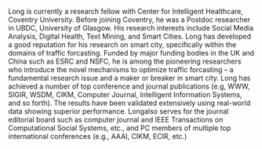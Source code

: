 Long is currently a research fellow with Center for Intelligent Healthcare, Coventry University. Before joining Coventry, he was a Postdoc researcher in UBDC, University of Glasgow. His research interests include Social Media Analysis, Digital Health, Text Mining, and Smart Cities. Long has developed a good reputation for his research on smart city, specifically within the domains of traffic forcasting. Funded by major funding bodies in the UK and China such as ESRC and NSFC, he is among the pioneering researchers who introduce the novel mechanisms to optimize traffic forcasting – a fundamental research issue and a maker or breaker in smart city. Long has achieved a number of top conference and journal publications (e.g,  WWW, SIGIR, WSDM, CIKM, Computer Journal, Intelligent Information Systems, and so forth). The results have been validated extensively using real-world data showing superior performance.  Longalso serves for the journal editorial board such as computer journal and IEEE Transactions on Computational Social Systems, etc., and PC members of multiple top international conferences (e.g.,  AAAI, CIKM, ECIR, etc.)
